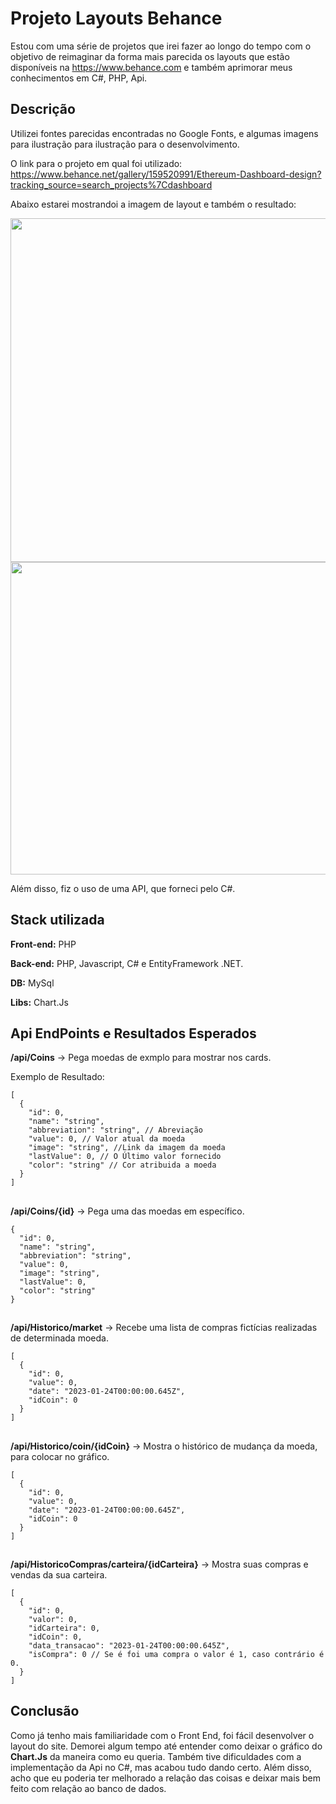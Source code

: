 
# Projeto Layouts Behance

Estou com uma série de projetos que irei fazer ao longo do tempo com o objetivo de reimaginar da forma mais parecida os layouts que estão disponíveis na https://www.behance.com e também aprimorar meus conhecimentos em C#, PHP, Api.


## Descrição

Utilizei fontes parecidas encontradas no Google Fonts, e algumas imagens para ilustração para ilustração para o desenvolvimento.

O link para o projeto em qual foi utilizado: https://www.behance.net/gallery/159520991/Ethereum-Dashboard-design?tracking_source=search_projects%7Cdashboard

Abaixo estarei mostrandoi a imagem de layout e também o resultado:

<img src="https://mir-s3-cdn-cf.behance.net/project_modules/1400/d5b36c159520991.63a08578670cb.png" width="850" height="550"/>
<img src="https://i.imgur.com/ObFrLvN.png" width="950" height="500"/>

Além disso, fiz o uso de uma API, que forneci pelo C#.

## Stack utilizada

**Front-end:** PHP

**Back-end:** PHP, Javascript, C# e EntityFramework .NET.

**DB:** MySql

**Libs:** Chart.Js

## Api EndPoints e Resultados Esperados

**/api/Coins** -> Pega moedas de exmplo para mostrar nos cards.

Exemplo de Resultado:

```
[
  {
    "id": 0,
    "name": "string",
    "abbreviation": "string", // Abreviação
    "value": 0, // Valor atual da moeda
    "image": "string", //Link da imagem da moeda
    "lastValue": 0, // O Último valor fornecido
    "color": "string" // Cor atribuida a moeda
  }
]
```
##
**/api/Coins/{id}** -> Pega uma das moedas em específico.
```
{
  "id": 0,
  "name": "string",
  "abbreviation": "string",
  "value": 0,
  "image": "string",
  "lastValue": 0,
  "color": "string"
}
```
##
**/api/Historico/market** -> Recebe uma lista de compras fictícias realizadas de determinada moeda.

```
[
  {
    "id": 0,
    "value": 0,
    "date": "2023-01-24T00:00:00.645Z",
    "idCoin": 0
  }
]
```
##
**/api/Historico/coin/{idCoin}** -> Mostra o histórico de mudança da moeda, para colocar no gráfico.
```
[
  {
    "id": 0,
    "value": 0,
    "date": "2023-01-24T00:00:00.645Z",
    "idCoin": 0
  }
]
```
##
**/api/HistoricoCompras/carteira/{idCarteira}** -> Mostra suas compras e vendas da sua carteira.
```
[
  {
    "id": 0,
    "valor": 0,
    "idCarteira": 0,
    "idCoin": 0,
    "data_transacao": "2023-01-24T00:00:00.645Z",
    "isCompra": 0 // Se é foi uma compra o valor é 1, caso contrário é 0.
  }
]
```

## Conclusão

Como já tenho mais familiaridade com o Front End, foi fácil desenvolver o layout do site. Demorei algum tempo até entender como deixar o gráfico do **Chart.Js** da maneira como eu queria. Também tive dificuldades com a implementação da Api no C#, mas acabou tudo dando certo. Além disso, acho que eu poderia ter melhorado a relação das coisas e deixar mais bem feito com relação ao banco de dados. 

